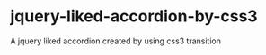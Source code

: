 jquery-liked-accordion-by-css3
==============================

A jquery liked accordion created by using css3 transition

